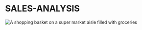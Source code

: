 # SALES-ANALYSIS
![A shopping basket on a super market aisle filled with groceries](https://images.app.goo.gl/7T9Bz4U3ghesY5QC6) 
